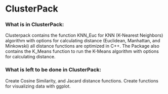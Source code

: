 # ClusterPack
### What is in ClusterPack:
Clusterpack contains the function KNN_Euc for KNN (K-Nearest Neighbors) algorithm with options for calculating distance (Euclidean, Manhattan, and Minkowski) all distance functions are optimized in C++. The Package also contains the K_Means function to run the K-Means algorithm with options for calculating distance. 

### What is left to be done in ClusterPack:
Create Cosine Similarity, and Jacard distance functions. Create functions for visualizing data with ggplot.














